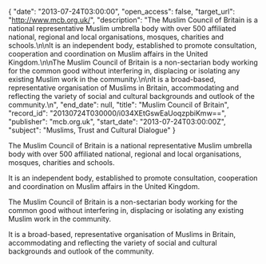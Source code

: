{
  "date": "2013-07-24T03:00:00", 
  "open_access": false, 
  "target_url": "http://www.mcb.org.uk/", 
  "description": "The Muslim Council of Britain is a national representative Muslim umbrella body with over 500 affiliated national, regional and local organisations, mosques, charities and schools.\n\nIt is an independent body, established to promote consultation, cooperation and coordination on Muslim affairs in the United Kingdom.\n\nThe Muslim Council of Britain is a non-sectarian body working for the common good without interfering in, displacing or isolating any existing Muslim work in the community.\n\nIt is a broad-based, representative organisation of Muslims in Britain, accommodating and reflecting the variety of social and cultural backgrounds and outlook of the community.\n", 
  "end_date": null, 
  "title": "Muslim Council of Britain", 
  "record_id": "20130724T030000/i034XEtGswEaUoqzpbiKmw==", 
  "publisher": "mcb.org.uk", 
  "start_date": "2013-07-24T03:00:00Z", 
  "subject": "Muslims, Trust and Cultural Dialogue"
}

The Muslim Council of Britain is a national representative Muslim umbrella body with over 500 affiliated national, regional and local organisations, mosques, charities and schools.

It is an independent body, established to promote consultation, cooperation and coordination on Muslim affairs in the United Kingdom.

The Muslim Council of Britain is a non-sectarian body working for the common good without interfering in, displacing or isolating any existing Muslim work in the community.

It is a broad-based, representative organisation of Muslims in Britain, accommodating and reflecting the variety of social and cultural backgrounds and outlook of the community.
